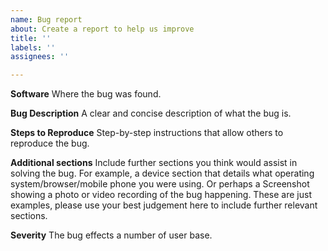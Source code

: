 ```yaml
---
name: Bug report
about: Create a report to help us improve
title: ''
labels: ''
assignees: ''

---
```


**Software**
Where the bug was found.

**Bug Description**
A clear and concise description of what the bug is.

**Steps to Reproduce**
Step-by-step instructions that allow others to reproduce the
bug.

  **Additional sections**
Include further sections you think would assist in solving
the bug. For example, a device section that details what operating
system/browser/mobile phone you were using. Or perhaps a Screenshot showing
a photo or video recording of the bug happening. These are just examples, please
use your best judgement here to include further relevant sections.

**Severity**
The bug effects a number of user base.

